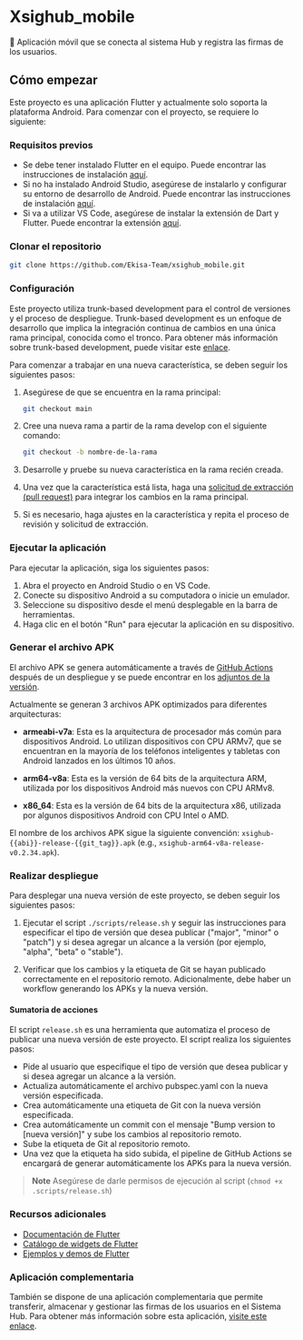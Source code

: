 # Xsighub_mobile

📱 Aplicación móvil que se conecta al sistema Hub y registra las firmas de los usuarios.

## Cómo empezar

Este proyecto es una aplicación Flutter y actualmente solo soporta la plataforma Android. Para comenzar con el proyecto, se requiere lo siguiente:

### Requisitos previos

- Se debe tener instalado Flutter en el equipo. Puede encontrar las instrucciones de instalación [aquí](https://flutter.dev/docs/get-started/install).
- Si no ha instalado Android Studio, asegúrese de instalarlo y configurar su entorno de desarrollo de Android. Puede encontrar las instrucciones de instalación [aquí](https://developer.android.com/studio/install).
- Si va a utilizar VS Code, asegúrese de instalar la extensión de Dart y Flutter. Puede encontrar la extensión [aquí](https://marketplace.visualstudio.com/items?itemName=Dart-Code.flutter).

### Clonar el repositorio

```sh
git clone https://github.com/Ekisa-Team/xsighub_mobile.git
```

### Configuración

Este proyecto utiliza trunk-based development para el control de versiones y el proceso de despliegue. Trunk-based development es un enfoque de desarrollo que implica la integración continua de cambios en una única rama principal, conocida como el tronco. Para obtener más información sobre trunk-based development, puede visitar este [enlace](https://trunkbaseddevelopment.com/).

Para comenzar a trabajar en una nueva característica, se deben seguir los siguientes pasos:

1. Asegúrese de que se encuentra en la rama principal:

   ```sh
   git checkout main
   ```

2. Cree una nueva rama a partir de la rama develop con el siguiente comando:

   ```sh
   git checkout -b nombre-de-la-rama
   ```

3. Desarrolle y pruebe su nueva característica en la rama recién creada.

4. Una vez que la característica está lista, haga una [solicitud de extracción (pull request)](https://docs.github.com/en/pull-requests/collaborating-with-pull-requests/proposing-changes-to-your-work-with-pull-requests/about-pull-requests) para integrar los cambios en la rama principal.

5. Si es necesario, haga ajustes en la característica y repita el proceso de revisión y solicitud de extracción.

### Ejecutar la aplicación

Para ejecutar la aplicación, siga los siguientes pasos:

1. Abra el proyecto en Android Studio o en VS Code.
2. Conecte su dispositivo Android a su computadora o inicie un emulador.
3. Seleccione su dispositivo desde el menú desplegable en la barra de herramientas.
4. Haga clic en el botón "Run" para ejecutar la aplicación en su dispositivo.

### Generar el archivo APK

El archivo APK se genera automáticamente a través de [GitHub Actions](https://github.com/features/actions) después de un despliegue y se puede encontrar en los [adjuntos de la versión](https://github.com/Ekisa-Team/xsighub_mobile/releases).

Actualmente se generan 3 archivos APK optimizados para diferentes arquitecturas:

- **armeabi-v7a**: Esta es la arquitectura de procesador más común para dispositivos Android. Lo utilizan dispositivos con CPU ARMv7, que se encuentran en la mayoría de los teléfonos inteligentes y tabletas con Android lanzados en los últimos 10 años.

- **arm64-v8a**: Esta es la versión de 64 bits de la arquitectura ARM, utilizada por los dispositivos Android más nuevos con CPU ARMv8.

- **x86_64**: Esta es la versión de 64 bits de la arquitectura x86, utilizada por algunos dispositivos Android con CPU Intel o AMD.

El nombre de los archivos APK sigue la siguiente convención: `xsighub-{{abi}}-release-{{git_tag}}.apk` (e.g., `xsighub-arm64-v8a-release-v0.2.34.apk`).

### Realizar despliegue

Para desplegar una nueva versión de este proyecto, se deben seguir los siguientes pasos:

1. Ejecutar el script `./scripts/release.sh` y seguir las instrucciones para especificar el tipo de versión que desea publicar ("major", "minor" o "patch") y si desea agregar un alcance a la versión (por ejemplo, "alpha", "beta" o "stable").

2. Verificar que los cambios y la etiqueta de Git se hayan publicado correctamente en el repositorio remoto. Adicionalmente, debe haber un workflow generando los APKs y la nueva versión.

#### Sumatoria de acciones

El script `release.sh` es una herramienta que automatiza el proceso de publicar una nueva versión de este proyecto. El script realiza los siguientes pasos:

- Pide al usuario que especifique el tipo de versión que desea publicar y si desea agregar un alcance a la versión.
- Actualiza automáticamente el archivo pubspec.yaml con la nueva versión especificada.
- Crea automáticamente una etiqueta de Git con la nueva versión especificada.
- Crea automáticamente un commit con el mensaje "Bump version to [nueva versión]" y sube los cambios al repositorio remoto.
- Sube la etiqueta de Git al repositorio remoto.
- Una vez que la etiqueta ha sido subida, el pipeline de GitHub Actions se encargará de generar automáticamente los APKs para la nueva versión.

> **Note**
> Asegúrese de darle permisos de ejecución al script (`chmod +x .scripts/release.sh`)

### Recursos adicionales

- [Documentación de Flutter](https://flutter.dev/docs)
- [Catálogo de widgets de Flutter](https://flutter.dev/docs/development/ui/widgets)
- [Ejemplos y demos de Flutter](https://flutter.dev/docs/cookbook)

### Aplicación complementaria

También se dispone de una aplicación complementaria que permite transferir, almacenar y gestionar las firmas de los usuarios en el Sistema Hub. Para obtener más información sobre esta aplicación, [visite este enlace](https://github.com/Ekisa-Team/xsighub).
